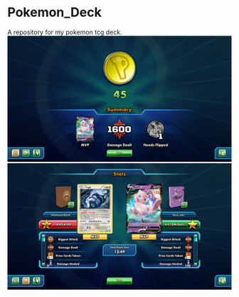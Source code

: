# Pokemon_Deck
A repository for my pokemon tcg deck.
![Total_damage](Capture.PNG)
![more_info](Capture2.PNG)
